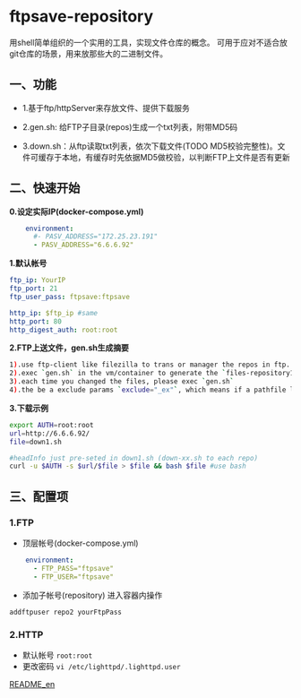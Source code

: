 # ftpsave-repository

用shell简单组织的一个实用的工具，实现文件仓库的概念。 可用于应对不适合放git仓库的场景，用来放那些大的二进制文件。

## 一、功能

- 1.基于ftp/httpServer来存放文件、提供下载服务

- 2.gen.sh:  给FTP子目录(repos)生成一个txt列表，附带MD5码

- 3.down.sh：从ftp读取txt列表，依次下载文件(TODO MD5校验完整性)。文件可缓存于本地，有缓存时先依据MD5做校验，以判断FTP上文件是否有更新

## 二、快速开始

**0.设定实际IP(docker-compose.yml)**

```yaml
    environment:
      #- PASV_ADDRESS="172.25.23.191"
      - PASV_ADDRESS="6.6.6.92"
```

**1.默认帐号**

```yaml
ftp_ip: YourIP
ftp_port: 21
ftp_user_pass: ftpsave:ftpsave

http_ip: $ftp_ip #same
http_port: 80
http_digest_auth: root:root
```

**2.FTP上送文件，gen.sh生成摘要**

```bash
1).use ftp-client like filezilla to trans or manager the repos in ftp. #repository1 repository2
2).exec `gen.sh` in the vm/container to generate the `files-repository1.txt` #fileList with md5.
3).each time you changed the files, please exec `gen.sh`
4).the be a exclude params `exclude="_ex"`, which means if a pathfile like `repository1/aa1/_ex/file1.txt` with not generate to the md5 file.
```

**3.下载示例**

```bash
export AUTH=root:root
url=http://6.6.6.92/
file=down1.sh

#headInfo just pre-seted in down1.sh (down-xx.sh to each repo)
curl -u $AUTH -s $url/$file > $file && bash $file #use bash
```

## 三、配置项

### 1.FTP

- 顶层帐号(docker-compose.yml)

```yaml
    environment:
      - FTP_PASS="ftpsave"
      - FTP_USER="ftpsave"
```

- 添加子帐号(repository) 进入容器内操作

`addftpuser repo2 yourFtpPass`


### 2.HTTP

- 默认帐号 `root:root`
- 更改密码 `vi /etc/lighttpd/.lighttpd.user`

[README_en](README_en.md)

